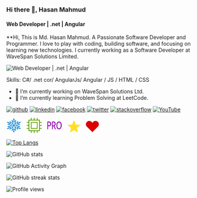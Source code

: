 
### Hi there 👋, Hasan Mahmud
#### Web Developer | .net | Angular
**Hi, This is Md. Hasan Mahmud. A Passionate Software Developer and Programmer. I love to play with coding, building software, and focusing on learning new technologies. I currently working as a Software Developer at WaveSpan Solutions Limited.

![Web Developer | .net | Angular](https://scontent.fdac138-2.fna.fbcdn.net/v/t39.30808-6/338537928_264731185888772_4024136950515512527_n.png?_nc_cat=104&ccb=1-7&_nc_sid=e3f864&_nc_eui2=AeEuULG0K92N5HKYuklC_LDLUyVQZWZ_0EpTJVBlZn_QSj0eGqUPf7BgMVz5UJT3r5O5okSGNFdk_M7Vba6xKsPB&_nc_ohc=j8sU9JJKt3EAX-pqKS3&_nc_ht=scontent.fdac138-2.fna&oh=00_AfDN2Tm43BBqbm0GyelphHDataWfdvR4XHfLKzwD6O6fHA&oe=642B0296)

Skills: C#/ .net cor/ AngularJs/ Angular / JS / HTML / CSS

- 🔭 I’m currently working on WaveSpan Solutions Ltd. 
- 🌱 I’m currently learning Problem Solving at LeetCode. 


[<img src='https://cdn.jsdelivr.net/npm/simple-icons@3.0.1/icons/github.svg' alt='github' height='40'>](https://github.com/HasanMahmudDev)  [<img src='https://cdn.jsdelivr.net/npm/simple-icons@3.0.1/icons/linkedin.svg' alt='linkedin' height='40'>](https://www.linkedin.com/in/HasanMahmudDev/)  [<img src='https://cdn.jsdelivr.net/npm/simple-icons@3.0.1/icons/facebook.svg' alt='facebook' height='40'>](https://www.facebook.com/HasanMahmudDev)  [<img src='https://cdn.jsdelivr.net/npm/simple-icons@3.0.1/icons/twitter.svg' alt='twitter' height='40'>](https://twitter.com/HasanMahmudDev)  [<img src='https://cdn.jsdelivr.net/npm/simple-icons@3.0.1/icons/stackoverflow.svg' alt='stackoverflow' height='40'>](https://stackoverflow.com/users/21534787/hmdev)  [<img src='https://cdn.jsdelivr.net/npm/simple-icons@3.0.1/icons/youtube.svg' alt='YouTube' height='40'>](https://www.youtube.com/channel/@ictlabcenter535)  

<a href='https://archiveprogram.github.com/'><img src='https://raw.githubusercontent.com/acervenky/animated-github-badges/master/assets/acbadge.gif' width='40' height='40'></a> <a href='https://docs.github.com/en/developers'><img src='https://raw.githubusercontent.com/acervenky/animated-github-badges/master/assets/devbadge.gif' width='40' height='40'></a> <a href='https://github.com/pricing'><img src='https://raw.githubusercontent.com/acervenky/animated-github-badges/master/assets/pro.gif' width='40' height='40'></a> <a href='https://stars.github.com/'><img src='https://raw.githubusercontent.com/acervenky/animated-github-badges/master/assets/starbadge.gif' width='35' height='35'></a> <a href='https://docs.github.com/en/github/supporting-the-open-source-community-with-github-sponsors'><img src='https://raw.githubusercontent.com/acervenky/animated-github-badges/master/assets/sponsorbadge.gif' width='35' height='35'></a> 

[![Top Langs](https://github-readme-stats.vercel.app/api/top-langs/?username=HasanMahmudDev)](https://github.com/anuraghazra/github-readme-stats)

![GitHub stats](https://github-readme-stats.vercel.app/api?username=HasanMahmudDev&show_icons=true&count_private=true)  

![GitHub Activity Graph](https://activity-graph.herokuapp.com/graph?username=HasanMahmudDev)  

![GitHub streak stats](https://streak-stats.demolab.com/?user=HasanMahmudDev)  

![Profile views](https://gpvc.arturio.dev/HasanMahmudDev)  
